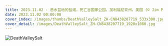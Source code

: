 ```yaml
---
title: 2023.11.02 - 恶水盆地的盐滩，死亡谷国家公园，加利福尼亚州，美国 (© Jim Patterson/Tandem Stills + Motion)
date: 2023.11.02 00:00:00
cover_index: /images/thumbs/DeathValleySalt_ZH-CN8438207719_533x300.jpg
cover_detail: /images/DeathValleySalt_ZH-CN8438207719_1920x1080.jpg
---
```


![DeathValleySalt](/images/DeathValleySalt_ZH-CN8438207719_1920x1080.jpg)
